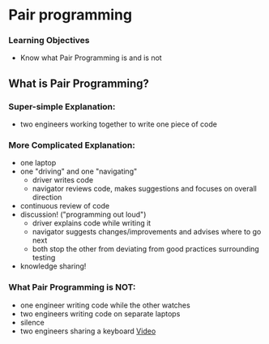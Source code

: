 # Pair programming

### Learning Objectives
- Know what Pair Programming is and is not

## What is Pair Programming?

### Super-simple Explanation:

  - two engineers working together to write one piece of code

### More Complicated Explanation:
  - one laptop
  - one "driving" and one "navigating"
    - driver writes code
    - navigator reviews code, makes suggestions and focuses on overall direction
  - continuous review of code
  - discussion! ("programming out loud")
    - driver explains code while writing it
    - navigator suggests changes/improvements and advises where to go next
    - both stop the other from deviating from good practices surrounding testing
  - knowledge sharing!

### What Pair Programming is NOT:
  - one engineer writing code while the other watches
  - two engineers writing code on separate laptops
  - silence
  - two engineers sharing a keyboard [Video](https://www.youtube.com/watch?v=msX4oAXpvUE)
